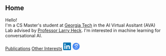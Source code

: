 ## Home

Hello!   
I'm a CS Master's student at [Georgia Tech](https://www.ece.gatech.edu/) in the AI Virtual Assitant (AVA) Lab advised by [Professor Larry Heck](https://larryheck.github.io/). I'm interested in machine learning for conversational AI.

[Publications](publications.md) 
[Other Interests](interests.md) 
[<img src="images/linkedin.png" width="25"/>](https://www.linkedin.com/in/williamegay)    [<img src="images/google_scholar.png" width="25"/>](https://scholar.google.com/citations?hl=en&user=vBwHaN4AAAAJ#)
